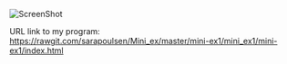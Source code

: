 ![ScreenShot](https://github.com/sarapoulsen/Mini_ex/blob/master/mini-ex1/Sk%C3%A6rmbillede%202018-02-09%20kl.%2010.26.50.png)

URL link to my program:
https://rawgit.com/sarapoulsen/Mini_ex/master/mini-ex1/mini_ex1/mini-ex1/index.html
